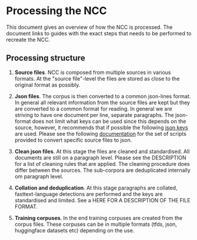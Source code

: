 # Processing the NCC
This document gives an overview of how the NCC is processed. The document links to guides with the exact steps that needs to be performed to recreate the NCC.

## Processing structure

1) **Source files**. NCC is composed from multiple sources in various formats. At the "source file"-level the files are stored as close to the original format as possibly.

2) **Json files**. The corpus is then converted to a common json-lines format. In general all relevant information from the source files are kept but they are converted to a common format for reading. In general we are striving to have one document per line, separate paragraphs. The json-format does not limit what keys can be used since this depends on the source, however, it recommends that if possible the following [json keys](https://github.com/NBAiLab/notram/blob/master/guides/text_extraction_format.md) are used. Please see the following [documentation](https://github.com/NBAiLab/notram/blob/master/guides/create_scripts.md) for the set of scripts provided to convert specific source files to json.

3) **Clean json files**. At this stage the files are cleaned and standardised. All documents are still on a paragraph level. Please see the DESCRIPTION for a list of cleaning rules that are applied. The cleaning procedure does differ between the sources. The sub-corpora are deduplicated internally om paragraph level.

4) **Collation and deduplication**. At this stage paragraphs are collated, fasttext-language detections are performed and the keys are standardised and limited. See a HERE FOR A DESCRIPTION OF THE FILE FORMAT.

5) **Training corpuses**. In the end training corpuses are created from the corpus files. These corpuses can be in multiple formats (tfds, json, huggingface datasets etc) depending on the use.

